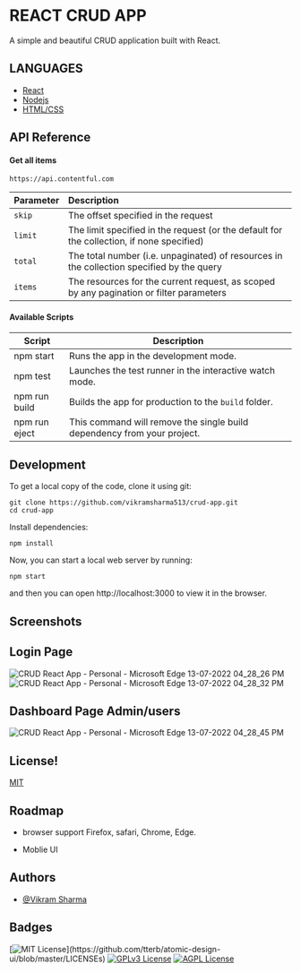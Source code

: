 # REACT CRUD APP

A simple and beautiful CRUD application built with React.

## LANGUAGES 

 - [React](https://awesomeopensource.com/project/elangosundar/awesome-README-templates)
 - [Nodejs](https://github.com/matiassingers/awesome-readme)
 - [HTML/CSS](https://bulldogjob.com/news/449-how-to-write-a-good-readme-for-your-github-project)


## API Reference

#### Get all items

```http
https://api.contentful.com
```

| Parameter  | Description                |
| :-------- |  :------------------------- |
| `skip` |   The offset specified in the request
|`limit`| The limit specified in the request (or the default for the collection, if none specified)
|`total`|The total number (i.e. unpaginated) of resources in the collection specified by the query
|`items`| The resources for the current request, as scoped by any pagination or filter parameters

#### Available Scripts

| Script        | Description                                                             |
| ------------- | ----------------------------------------------------------------------- |
| npm start     | Runs the app in the development mode.                                   |
| npm test      | Launches the test runner in the interactive watch mode.                 |
| npm run build | Builds the app for production to the `build` folder.                    |
| npm run eject | This command will remove the single build dependency from your project. |

## Development

To get a local copy of the code, clone it using git:

```
git clone https://github.com/vikramsharma513/crud-app.git
cd crud-app
```

Install dependencies:

```
npm install
```

Now, you can start a local web server by running:

```
npm start
```

and then you can open http://localhost:3000 to view it in the browser.




## Screenshots
## Login Page
![CRUD React App - Personal - Microsoft​ Edge 13-07-2022 04_28_26 PM](https://user-images.githubusercontent.com/61742799/178724618-c87f0678-a894-4c27-8fcc-89a8a19220d2.png)
![CRUD React App - Personal - Microsoft​ Edge 13-07-2022 04_28_32 PM](https://user-images.githubusercontent.com/61742799/178725052-1f2d76eb-b35b-4e15-846f-6a8cdae3e2f7.png)

## Dashboard Page Admin/users 
![CRUD React App - Personal - Microsoft​ Edge 13-07-2022 04_28_45 PM](https://user-images.githubusercontent.com/61742799/178725273-56527174-da2b-44af-976b-bc3b4bdf4673.png)



## License!


[MIT](https://choosealicense.com/licenses/mit/)


## Roadmap


- browser support Firefox, safari, Chrome, Edge.

- Moblie UI


## Authors

- [@Vikram Sharma](https://www.github.com/vikramsharma513)


## Badges
[![MIT License](https://img.shields.io/apm/l/atomic-design-ui.svg?)](https://github.com/tterb/atomic-design-ui/blob/master/LICENSEs)
[![GPLv3 License](https://img.shields.io/badge/License-GPL%20v3-yellow.svg)](https://opensource.org/licenses/)
[![AGPL License](https://img.shields.io/badge/license-AGPL-blue.svg)](http://www.gnu.org/licenses/agpl-3.0)

